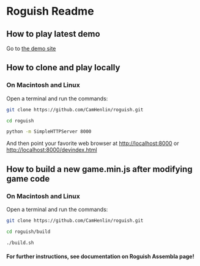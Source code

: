 # Roguish Readme

## How to play latest demo
Go to [the demo site](http://henlin.org/roguish/)

## How to clone and play locally

### On Macintosh and Linux
Open a terminal and run the commands:

```bash
git clone https://github.com/CamHenlin/roguish.git

cd roguish

python -m SimpleHTTPServer 8000

```

And then point your favorite web browser at [http://localhost:8000](http://localhost:8000) or [http://localhost:8000/devindex.html](http://localhost:8000/devindex.html)

## How to build a new game.min.js after modifying game code

### On Macintosh and Linux
Open a terminal and run the commands:

```bash
git clone https://github.com/CamHenlin/roguish.git

cd roguish/build

./build.sh
```

#### For further instructions, see documentation on Roguish Assembla page!